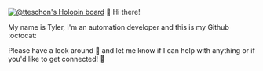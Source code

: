 [![@tteschon's Holopin board](https://holopin.me/tteschon)](https://holopin.io/@tteschon)
👋 Hi there!

My name is Tyler, I'm an automation developer and this is my Github :octocat:

Please have a look around :eyes: and let me know if I can help with anything or if you'd like to get connected! 🤝
